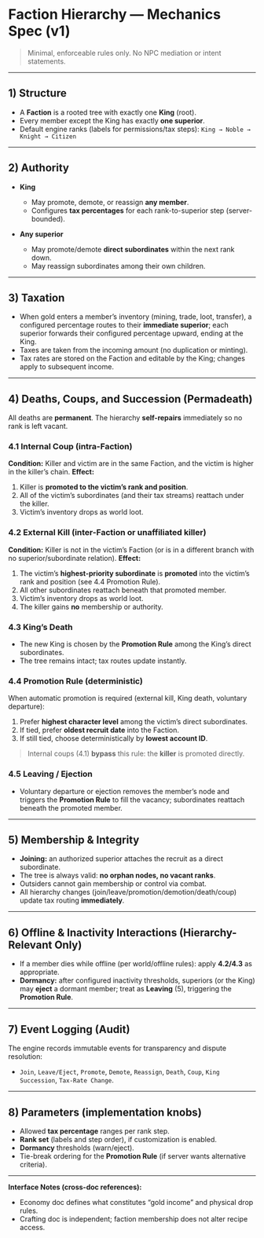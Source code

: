 # Faction Hierarchy — Mechanics Spec (v1)

> Minimal, enforceable rules only. No NPC mediation or intent statements.

---

## 1) Structure

* A **Faction** is a rooted tree with exactly one **King** (root).
* Every member except the King has exactly **one superior**.
* Default engine ranks (labels for permissions/tax steps):
  `King → Noble → Knight → Citizen`

---

## 2) Authority

* **King**

  * May promote, demote, or reassign **any member**.
  * Configures **tax percentages** for each rank-to-superior step (server-bounded).
* **Any superior**

  * May promote/demote **direct subordinates** within the next rank down.
  * May reassign subordinates among their own children.

---

## 3) Taxation

* When gold enters a member’s inventory (mining, trade, loot, transfer), a configured percentage routes to their **immediate superior**; each superior forwards their configured percentage upward, ending at the King.
* Taxes are taken from the incoming amount (no duplication or minting).
* Tax rates are stored on the Faction and editable by the King; changes apply to subsequent income.

---

## 4) Deaths, Coups, and Succession (Permadeath)

All deaths are **permanent**. The hierarchy **self-repairs** immediately so no rank is left vacant.

### 4.1 Internal Coup (intra-Faction)

**Condition:** Killer and victim are in the same Faction, and the victim is higher in the killer’s chain.
**Effect:**

1. Killer is **promoted to the victim’s rank and position**.
2. All of the victim’s subordinates (and their tax streams) reattach under the killer.
3. Victim’s inventory drops as world loot.

### 4.2 External Kill (inter-Faction or unaffiliated killer)

**Condition:** Killer is not in the victim’s Faction (or is in a different branch with no superior/subordinate relation).
**Effect:**

1. The victim’s **highest-priority subordinate** is **promoted** into the victim’s rank and position (see 4.4 Promotion Rule).
2. All other subordinates reattach beneath that promoted member.
3. Victim’s inventory drops as world loot.
4. The killer gains **no** membership or authority.

### 4.3 King’s Death

* The new King is chosen by the **Promotion Rule** among the King’s direct subordinates.
* The tree remains intact; tax routes update instantly.

### 4.4 Promotion Rule (deterministic)

When automatic promotion is required (external kill, King death, voluntary departure):

1. Prefer **highest character level** among the victim’s direct subordinates.
2. If tied, prefer **oldest recruit date** into the Faction.
3. If still tied, choose deterministically by **lowest account ID**.

> Internal coups (4.1) **bypass** this rule: the **killer** is promoted directly.

### 4.5 Leaving / Ejection

* Voluntary departure or ejection removes the member’s node and triggers the **Promotion Rule** to fill the vacancy; subordinates reattach beneath the promoted member.

---

## 5) Membership & Integrity

* **Joining:** an authorized superior attaches the recruit as a direct subordinate.
* The tree is always valid: **no orphan nodes, no vacant ranks**.
* Outsiders cannot gain membership or control via combat.
* All hierarchy changes (join/leave/promotion/demotion/death/coup) update tax routing **immediately**.

---

## 6) Offline & Inactivity Interactions (Hierarchy-Relevant Only)

* If a member dies while offline (per world/offline rules): apply **4.2/4.3** as appropriate.
* **Dormancy:** after configured inactivity thresholds, superiors (or the King) may **eject** a dormant member; treat as **Leaving** (5), triggering the **Promotion Rule**.

---

## 7) Event Logging (Audit)

The engine records immutable events for transparency and dispute resolution:

* `Join`, `Leave/Eject`, `Promote`, `Demote`, `Reassign`, `Death`, `Coup`, `King Succession`, `Tax-Rate Change`.

---

## 8) Parameters (implementation knobs)

* Allowed **tax percentage** ranges per rank step.
* **Rank set** (labels and step order), if customization is enabled.
* **Dormancy** thresholds (warn/eject).
* Tie-break ordering for the **Promotion Rule** (if server wants alternative criteria).

---

**Interface Notes (cross-doc references):**

* Economy doc defines what constitutes “gold income” and physical drop rules.
* Crafting doc is independent; faction membership does not alter recipe access.
